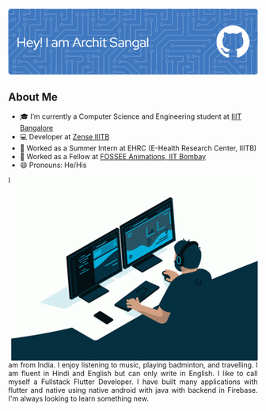 ![Banner](./banner.png)

## About Me

- 🎓 I’m currently a Computer Science and Engineering student at [IIIT Bangalore](https://www.iiitb.ac.in/)
- 💻 Developer at [Zense IIITB](https://github.com/zense)
- 💼 Worked as a Summer Intern at EHRC (E-Health Research Center, IIITB)
- 💼 Worked as a Fellow at [FOSSEE Animations, IIT Bombay](https://github.com/FOSSEE)
- 😄 Pronouns: He/His

<img align="right" src="gif.gif">
<div style="text-align: justify"> 
I am from India. I enjoy listening to music, playing badminton, and travelling. I am fluent in Hindi and English but can only write in English. I like to call myself a Fullstack Flutter Developer. I have built many applications with flutter and native using native android with java with backend in Firebase. I'm always looking to learn something new.
 </div>
